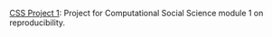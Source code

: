 <a href="https://github.com/kylee-hoffman/computational_social_science_projects/tree/main/project_1">CSS Project 1</a>: Project for Computational Social Science module 1 on reproducibility.
